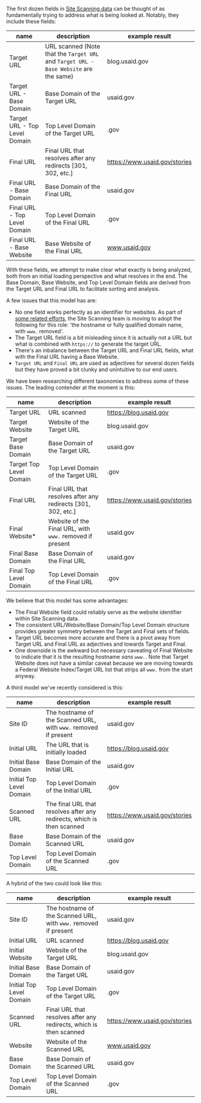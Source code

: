 The first dozen fields in [Site Scanning data](https://github.com/GSA/site-scanning-documentation/blob/main/data/Site_Scanning_Data_Dictionary.csv) can be thought of as fundamentally trying to address what is being looked at.  Notably, they include these fields:  

| name	| description | example result |
| --- | --- | ---- | 
| Target URL	| URL scanned (Note that the `Target URL` and `Target URL - Base Website` are the same)| blog.usaid.gov  |
| Target URL - Base Domain	| Base Domain of the Target URL| usaid.gov   |
| Target URL - Top Level Domain| 	Top Level Domain of the Target URL|  .gov  |
| Final URL	| Final URL that resolves after any redirects [301, 302, etc.]|  https://www.usaid.gov/stories  |
| Final URL - Base Domain| 	Base Domain of the Final URL|  usaid.gov  |
| Final URL - Top Level Domain	| Top Level Domain of the Final URL| .gov  | 
| Final URL - Base Website	| Base Website of the Final URL|  www.usaid.gov  |

With these fields, we attempt to make clear what exactly is being analyzed, both from an initial loading perspective and what resolves in the end.  The Base Domain, Base Website, and Top Level Domain fields are derived from the Target URL and Final URL to facilitate sorting and analysis.  

A few issues that this model has are: 
- No one field works perfectly as an identifier for websites.  As part of [some related efforts](https://github.com/GSA/site-scanning-documentation/blob/main/about/project-management/proposals/dropping-www.md), the Site Scanning team is moving to adopt the following for this role: 'the hostname or fully qualified domain name, with `www.` removed'.
- The Target URL field is a bit misleading since it is actually not a URL but what is combined with `https://` to generate the target URL.
- There's an inbalance between the Target URL and Final URL fields, what with the Final URL having a Base Website.  
- `Target URL` and `Final URL` are used as adjectives for several dozen fields but they have proved a bit clunky and unintuitive to our end users.

We have been researching different taxonomies to address some of these issues.  The leading contender at the moment is this:


| name	| description | example result |
| --- | --- | ---- | 
| Target URL	| URL scanned | https://blog.usaid.gov  |
| Target Website	| Website of the Target URL | blog.usaid.gov  |
| Target Base Domain	| Base Domain of the Target URL | usaid.gov   |
| Target Top Level Domain | 	Top Level Domain of the Target URL |  .gov  |
| Final URL	| Final URL that resolves after any redirects [301, 302, etc.]|  https://www.usaid.gov/stories  |
| Final Website*	| Website of the Final URL, with `www.` removed if present |  usaid.gov  |
| Final Base Domain | 	Base Domain of the Final URL |  usaid.gov  |
| Final Top Level Domain	| Top Level Domain of the Final URL | .gov  | 


We believe that this model has some advantages: 
- The Final Website field could reliably serve as the website identifier within Site Scanning data.
- The consistent URL/Website/Base Domain/Top Level Domain structure provides greater symmetry between the Target and Final sets of fields.
- Target URL becomes more accurate and there is a pivot away from Target URL and Final URL as adjectives and towards Target and Final.
- One downside is the awkward but necessary caveating of Final Website to indicate that it is the resulting hostname _sans `www.`_.  Note that Target Website does not have a similar caveat because we are moving towards a Federal Website Index/Target URL list that strips all `www.` from the start anyway.


A third model we've recently considered is this: 


| name	| description | example result |
| --- | --- | ---- | 
| Site ID	| The hostname of the Scanned URL, with `www.` removed if present  | usaid.gov | 
| Initial URL | The URL that is initially loaded | https://blog.usaid.gov  |
| Initial Base Domain	| Base Domain of the Initial URL | usaid.gov   |
| Initial Top Level Domain | 	Top Level Domain of the Initial URL |  .gov  |
| Scanned URL	| The final URL that resolves after any redirects, which is then scanned |  https://www.usaid.gov/stories  |
|  Base Domain | 	Base Domain of the Scanned URL |  usaid.gov  |
|  Top Level Domain	| Top Level Domain of the Scanned URL | .gov  | 


A hybrid of the two could look like this:  

| name	| description | example result |
| --- | --- | ---- | 
| Site ID	| The hostname of the Scanned URL, with `www.` removed if present  | usaid.gov | 
| Initial URL	| URL scanned | https://blog.usaid.gov  |
| Initial Website	| Website of the Target URL | blog.usaid.gov  |
| Initial Base Domain	| Base Domain of the Target URL | usaid.gov   |
| Initial Top Level Domain | 	Top Level Domain of the Target URL |  .gov  |
| Scanned URL	| Final URL that resolves after any redirects, which is then scanned|  https://www.usaid.gov/stories  |
| Website	| Website of the Scanned URL |  www.usaid.gov  |
| Base Domain | 	Base Domain of the Scanned URL |  usaid.gov  |
| Top Level Domain	| Top Level Domain of the Scanned URL | .gov  | 



